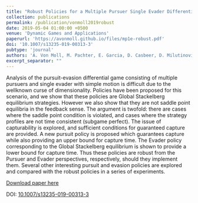```yaml
---
title: "Robust Policies for a Multiple Pursuer Single Evader Differential Game"
collection: publications
permalink: /publication/vonmoll2019robust
date: 2019-05-04 01:00:00 +0500
venue: 'Dynamic Games and Applications'
paperurl: 'https://avonmoll.github.io/files/mp1e-robust.pdf'
doi: '10.1007/s13235-019-00313-3'
pubtype: 'journal'
authors: 'A. Von Moll, M. Pachter, E. Garcia, D. Casbeer, D. Milutinović'
excerpt_separator: ""
---
```

Analysis of the pursuit-evasion differential game consisting of multiple pursuers and single evader with simple motion is difficult due to the wellknown curse of dimensionality. Policies have been proposed for this scenario, and we show that these policies are Global Stackelberg equilibrium strategies.  However we also show that they are not saddle point equilibria in the feedback sense. The argument is twofold: there are cases where the saddle point condition is violated, and cases where the strategy profiles are not time consistent (subgame perfect). The issue of capturability is explored, and sufficient conditions for guaranteed capture are provided. A new pursuit policy is proposed which guarantees capture while also providing an upper bound for capture time. The Evader policy corresponding to the Global Stackelberg equilibrium is shown to provide a lower bound for capture time. Thus these policies are robust from the Pursuer and Evader perspectives, respectively, should they implement them. Several other interesting pursuit and evasion policies are explored and compared with the robust policies in a series of experiments.

[Download paper here](https://avonmoll.github.io/files/mp1e-robust.pdf)

DOI: [10.1007/s13235-019-00313-3](https://doi.org/10.1007/s13235-019-00313-3)